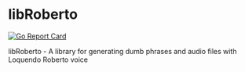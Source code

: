 # libRoberto

[![Go Report Card](https://goreportcard.com/badge/github.com/TheTipo01/libRoberto)](https://goreportcard.com/report/github.com/TheTipo01/libRoberto)

libRoberto - A library for generating dumb phrases and audio files with Loquendo Roberto voice
